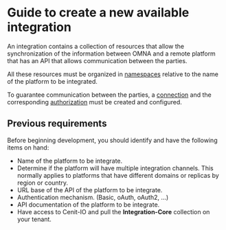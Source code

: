 # Guide to create a new available integration

An integration contains a collection of resources that allow the synchronization of the information between OMNA and a 
remote platform that has an API that allows communication between the parties.

All these resources must be organized in [namespaces](namespaces) relative to the name of the platform to be integrated.

To guarantee communication between the parties, a [connection](connection) and the corresponding
[authorization](authorization) must be created and configured.

## Previous requirements

Before beginning development, you should identify and have the following items on hand:

* Name of the platform to be integrate.
* Determine if the platform will have multiple integration channels. This normally applies to platforms that have 
  different domains or replicas by region or country.
* URL base of the API of the platform to be integrate.
* Authentication mechanism. (Basic, oAuth, oAuth2, ...)
* API documentation of the platform to be integrate.
* Have access to Cenit-IO and pull the **Integration-Core** collection on your tenant.
